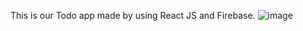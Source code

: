 This is our Todo app made by using React JS and Firebase.
![image](https://user-images.githubusercontent.com/47470542/149522044-7f77389d-6333-4e2a-9091-d8bc42a91b62.png)
